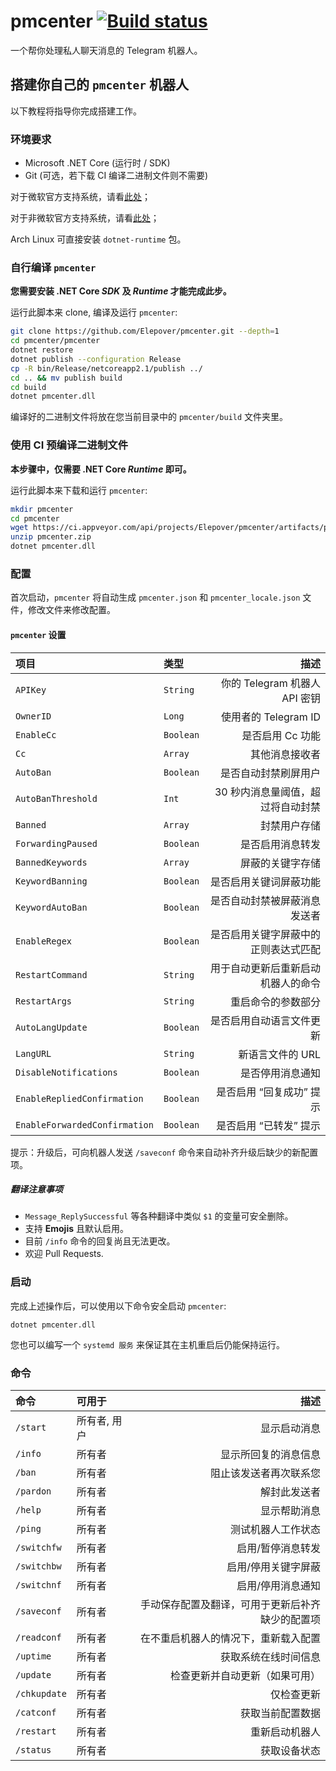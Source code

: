 # pmcenter [![Build status](https://ci.appveyor.com/api/projects/status/gmbdiackw0563980?svg=true)](https://ci.appveyor.com/project/Elepover/pmcenter)

一个帮你处理私人聊天消息的 Telegram 机器人。

## 搭建你自己的 `pmcenter` 机器人

以下教程将指导你完成搭建工作。

### 环境要求

- Microsoft .NET Core (运行时 / SDK)
- Git (可选，若下载 CI 编译二进制文件则不需要)

对于微软官方支持系统，请看[此处](https://see.wtf/XxTlf)；

对于非微软官方支持系统，请看[此处](https://see.wtf/sIjUZ)；

Arch Linux 可直接安装 `dotnet-runtime` 包。

### 自行编译 `pmcenter`

**您需要安装 .NET Core _SDK_ 及 _Runtime_ 才能完成此步。**

运行此脚本来 clone, 编译及运行 `pmcenter`:

```bash
git clone https://github.com/Elepover/pmcenter.git --depth=1
cd pmcenter/pmcenter
dotnet restore
dotnet publish --configuration Release
cp -R bin/Release/netcoreapp2.1/publish ../
cd .. && mv publish build
cd build
dotnet pmcenter.dll
```

编译好的二进制文件将放在您当前目录中的 `pmcenter/build` 文件夹里。

### 使用 CI 预编译二进制文件

**本步骤中，仅需要 .NET Core _Runtime_ 即可。**

运行此脚本来下载和运行 `pmcenter`:

```bash
mkdir pmcenter
cd pmcenter
wget https://ci.appveyor.com/api/projects/Elepover/pmcenter/artifacts/pmcenter.zip
unzip pmcenter.zip
dotnet pmcenter.dll
```

### 配置

首次启动，`pmcenter` 将自动生成 `pmcenter.json` 和 `pmcenter_locale.json` 文件，修改文件来修改配置。

#### `pmcenter` 设置

| 项目 | 类型 | 描述 |
| :---- | :----- | ----:|
| `APIKey` | `String` | 你的 Telegram 机器人 API 密钥 |
| `OwnerID` | `Long` | 使用者的 Telegram ID |
| `EnableCc` | `Boolean` | 是否启用 Cc 功能 |
| `Cc` | `Array` | 其他消息接收者 |
| `AutoBan` | `Boolean` | 是否自动封禁刷屏用户 |
| `AutoBanThreshold` | `Int` | 30 秒内消息量阈值，超过将自动封禁 |
| `Banned` | `Array` | 封禁用户存储 |
| `ForwardingPaused` | `Boolean` | 是否启用消息转发 |
| `BannedKeywords` | `Array` | 屏蔽的关键字存储 |
| `KeywordBanning` | `Boolean` | 是否启用关键词屏蔽功能 |
| `KeywordAutoBan` | `Boolean` | 是否自动封禁被屏蔽消息发送者 |
| `EnableRegex` | `Boolean` | 是否启用关键字屏蔽中的正则表达式匹配 |
| `RestartCommand` | `String` | 用于自动更新后重新启动机器人的命令 |
| `RestartArgs` | `String` | 重启命令的参数部分 |
| `AutoLangUpdate` | `Boolean` | 是否启用自动语言文件更新 |
| `LangURL` | `String` | 新语言文件的 URL |
| `DisableNotifications` | `Boolean` | 是否停用消息通知 |
| `EnableRepliedConfirmation` | `Boolean` | 是否启用 “回复成功” 提示 |
| `EnableForwardedConfirmation` | `Boolean` | 是否启用 “已转发” 提示 |

提示：升级后，可向机器人发送 `/saveconf` 命令来自动补齐升级后缺少的新配置项。

##### 翻译注意事项

- `Message_ReplySuccessful` 等各种翻译中类似 `$1` 的变量可安全删除。
- 支持 **Emojis** 且默认启用。
- 目前 `/info` 命令的回复尚且无法更改。
- 欢迎 Pull Requests.

### 启动

完成上述操作后，可以使用以下命令安全启动 `pmcenter`:

`dotnet pmcenter.dll`

您也可以编写一个 `systemd 服务` 来保证其在主机重启后仍能保持运行。

### 命令

| 命令 | 可用于 | 描述 |
| :---- | :---- | ----: |
| `/start` | 所有者, 用户 | 显示启动消息 |
| `/info` | 所有者 | 显示所回复的消息信息 |
| `/ban` | 所有者 | 阻止该发送者再次联系您 |
| `/pardon` | 所有者 | 解封此发送者 |
| `/help` | 所有者 | 显示帮助消息 |
| `/ping` | 所有者 | 测试机器人工作状态 |
| `/switchfw` | 所有者 | 启用/暂停消息转发 |
| `/switchbw` | 所有者 | 启用/停用关键字屏蔽 |
| `/switchnf` | 所有者 | 启用/停用消息通知 |
| `/saveconf` | 所有者 | 手动保存配置及翻译，可用于更新后补齐缺少的配置项 |
| `/readconf` | 所有者 | 在不重启机器人的情况下，重新载入配置 |
| `/uptime` | 所有者 | 获取系统在线时间信息 |
| `/update` | 所有者 | 检查更新并自动更新（如果可用） |
| `/chkupdate` | 所有者 | 仅检查更新 |
| `/catconf` | 所有者 | 获取当前配置数据 |
| `/restart` | 所有者 | 重新启动机器人 |
| `/status` | 所有者 | 获取设备状态 |
